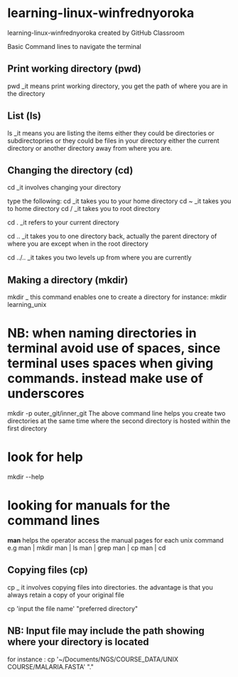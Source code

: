 # learning-linux-winfrednyoroka
learning-linux-winfrednyoroka created by GitHub Classroom

Basic Command lines to navigate the terminal


## Print working directory (pwd)

pwd _it means print working directory, you get the path of where you are in the directory


## List (ls)
ls _it means you are listing the items either they could be directories or subdirectopries or they could be files in your directory either the current directory or another directory away from where you are.

## Changing the directory (cd)

cd _it involves changing your directory 

type the following:
cd  _it takes you to your home directory
cd ~ _it takes you to home directory
cd / _it takes you to root directory

cd . _it refers to your current directory

cd .. _it takes you to one directory back, actually the parent directory of where you are except when in the root directory


cd ../.. _it takes you two levels up from where you are currently

## Making a directory (mkdir)
mkdir _ this command enables one to create a directory
for instance: mkdir learning_unix
# NB: when naming directories in terminal avoid use of spaces, since terminal uses spaces when giving commands. instead make use of underscores

mkdir -p outer_git/inner_git
The above command line helps you create two directories at the same time where the second directory is hosted within the first directory
# look for help
mkdir --help
# looking for manuals for the command lines

__man__ helps the operator access the manual pages for each unix command 
e.g
man | mkdir
man  | ls
man | grep
man | cp
man | cd


## Copying files (cp)

cp _ it involves copying files into directories. the advantage is that you always retain a copy of your original file

cp 'input the file name' "preferred directory"
## NB: Input file may include the path showing where your directory is located
for instance : cp '~/Documents/NGS/COURSE_DATA/UNIX COURSE/MALARIA.FASTA' "."
